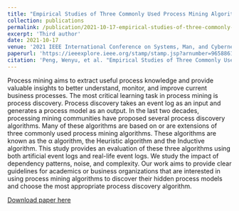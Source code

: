 ```yaml
---
title: "Empirical Studies of Three Commonly Used Process Mining Algorithms"
collection: publications
permalink: /publication/2021-10-17-empirical-studies-of-three-commonly-used-process-mining-algorithms
excerpt: 'Third author'
date: 2021-10-17
venue: '2021 IEEE International Conference on Systems, Man, and Cybernetics (SMC)'
paperurl: 'https://ieeexplore.ieee.org/stamp/stamp.jsp?arnumber=9658861'
citation: 'Peng, Wenyu, et al. "Empirical Studies of Three Commonly Used Process Mining Algorithms." 2021 IEEE International Conference on Systems, Man, and Cybernetics (SMC). IEEE, 2021.'
---
```

Process mining aims to extract useful process knowledge and provide valuable insights to better understand, monitor, and improve current business processes. The most critical learning task in process mining is process discovery. Process discovery takes an event log as an input and generates a process model as an output. In the last two decades, processing mining communities have proposed several process discovery algorithms. Many of these algorithms are based on or are extensions of three commonly used process mining algorithms. These algorithms are known as the α algorithm, the Heuristic algorithm and the Inductive algorithm. This study provides an evaluation of these three algorithms using both artificial event logs and real-life event logs. We study the impact of dependency patterns, noise, and complexity. Our work aims to provide clear guidelines for academics or business organizations that are interested in using process mining algorithms to discover their hidden process models and choose the most appropriate process discovery algorithm.

[Download paper here](https://ieeexplore.ieee.org/stamp/stamp.jsp?tp=&arnumber=9658861)

